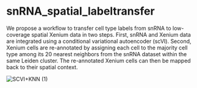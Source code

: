 # snRNA_spatial_labeltransfer

We propose a workflow to transfer cell type labels from snRNA to low-coverage spatial Xenium data in two steps. First, snRNA and Xenium data are integrated using a conditional variational autoencoder (scVI). Second, Xenium cells are re-annotated by assigning each cell to the majority cell type among its 20 nearest neighbors from the snRNA dataset within the same Leiden cluster. The re-annotated Xenium cells can then be mapped back to their spatial context.

![SCVI+KNN (1)](https://github.com/user-attachments/assets/e2ba4278-5311-4744-a59a-3f7772d4c9b6)
